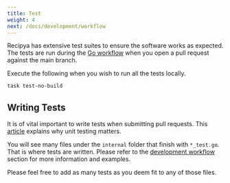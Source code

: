 ```yaml
---
title: Test
weight: 4
next: /docs/development/workflow
---
```


Recipya has extensive test suites to ensure the software works as expected. 
The tests are run during the [Go workflow](https://github.com/reaper47/recipya/blob/main/.github/workflows/go.yml)
when you open a pull request against the main branch.

Execute the following when you wish to run all the tests locally.

```bash
task test-no-build
```

## Writing Tests

It is of vital important to write tests when submitting pull requests. This 
[article](https://www.codemag.com/Article/1901071/10-Reasons-Why-Unit-Testing-Matters) explains why 
unit testing matters.

You will see many files under the `internal` folder that finish with `*_test.go`. That is where tests are written.
Please refer to the [development workflow](/guide/docs/development/workflow) section for more information and examples.

Please feel free to add as many tests as you deem fit to any of those files.
